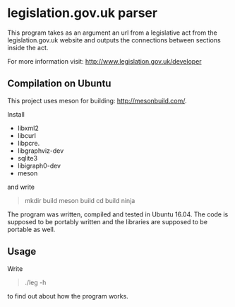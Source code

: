 legislation.gov.uk parser
=========================

This program takes as an argument an url from a legislative act from the
legislation.gov.uk website and outputs the connections between sections
inside the act.

For more information visit: http://www.legislation.gov.uk/developer

Compilation on Ubuntu
---------------------
This project uses meson for building: http://mesonbuild.com/.

Install
* libxml2
* libcurl
* libpcre.
* libgraphviz-dev
* sqlite3
* libigraph0-dev
* meson

and write
> mkdir build
> meson build
> cd build
> ninja

The program was written, compiled and tested in Ubuntu 16.04. The code is
supposed to be portably written and the libraries are supposed to be portable
as well.

Usage
-----

Write
> ./leg -h

to find out about how the program works.
